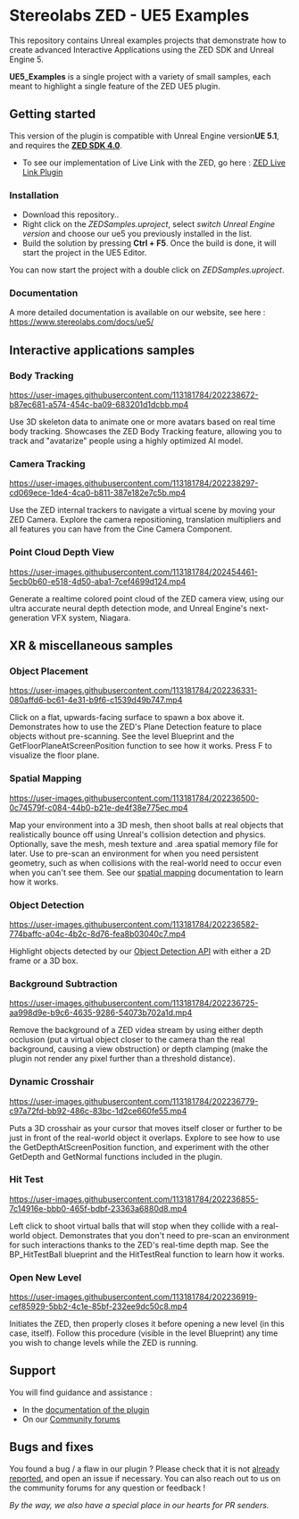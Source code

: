 # Stereolabs ZED - UE5 Examples

This repository contains Unreal examples projects that demonstrate how to create advanced Interactive Applications using the ZED SDK and Unreal Engine 5.

**UE5_Examples** is a single project with a variety of small samples, each meant to highlight a single feature of the ZED UE5 plugin. 

## Getting started

This version of the plugin is compatible with Unreal Engine version**UE 5.1**, and requires the [**ZED SDK 4.0**](https://www.stereolabs.com/docs/get-started-with-zed/#download-and-install-the-zed-sdk).

- To see our implementation of Live Link with the ZED, go here : [ZED Live Link Plugin](https://github.com/stereolabs/zed-LiveLink-plugin)

### Installation

- Download this repository..
- Right click on the *ZEDSamples.uproject*, select *switch Unreal Engine version* and choose our ue5 you previously installed in the list.
- Build the solution by pressing **Ctrl + F5**. Once the build is done, it will start the project in the UE5 Editor. 

You can now start the project with a double click on *ZEDSamples.uproject*.

### Documentation

A more detailed documentation is available on our website, see here :  https://www.stereolabs.com/docs/ue5/

## Interactive applications samples

### Body Tracking

https://user-images.githubusercontent.com/113181784/202238672-b87ec681-a574-454c-ba09-683201d1dcbb.mp4

Use 3D skeleton data to animate one or more avatars based on real time body tracking. Showcases the ZED Body Tracking feature, allowing you to track and "avatarize" people using a highly optimized AI model. 

### Camera Tracking

https://user-images.githubusercontent.com/113181784/202238297-cd069ece-1de4-4ca0-b811-387e182e7c5b.mp4

Use the ZED internal trackers to navigate a virtual scene by moving your ZED Camera. Explore the camera repositioning, translation multipliers and all features you can have from the Cine Camera Component.

### Point Cloud Depth View

https://user-images.githubusercontent.com/113181784/202454461-5ecb0b60-e518-4d50-aba1-7cef4699d124.mp4

Generate a realtime colored point cloud of the ZED camera view, using our ultra accurate neural depth detection mode, and Unreal Engine's next-generation VFX system, Niagara.

## XR & miscellaneous samples

### Object Placement

https://user-images.githubusercontent.com/113181784/202236331-080affd6-bc61-4e31-b9f6-c1539d49b747.mp4

Click on a flat, upwards-facing surface to spawn a box above it. Demonstrates how to use the ZED's Plane Detection feature to place objects without pre-scanning. See the level Blueprint and the GetFloorPlaneAtScreenPosition function to see how it works. Press F to visualize the floor plane.

### Spatial Mapping

https://user-images.githubusercontent.com/113181784/202236500-0c74579f-c084-44b0-b21e-de4f38e775ec.mp4

Map your environment into a 3D mesh, then shoot balls at real objects that realistically bounce off using Unreal's collision detection and physics. Optionally, save the mesh, mesh texture and .area spatial memory file for later. Use to pre-scan an environment for when you need persistent geometry, such as when collisions with the real-world need to occur even when you can't see them. See our [spatial mapping](https://docs.stereolabs.com/mixed-reality/unreal/spatial-mapping/) documentation to learn how it works. 

### Object Detection

https://user-images.githubusercontent.com/113181784/202236582-774baffc-a04c-4b2c-8d76-fea8b03040c7.mp4

Highlight objects detected by our [Object Detection API](https://www.stereolabs.com/docs/api/group__Object__group.html) with either a 2D frame or a 3D box.

### Background Subtraction

https://user-images.githubusercontent.com/113181784/202236725-aa998d9e-b9c6-4635-9286-54073b702a1d.mp4

Remove the background of a ZED videa stream by using either depth occlusion (put a virtual object closer to the camera than the real background, causing a view obstruction) or depth clamping (make the plugin not render any pixel further than a threshold distance).

### Dynamic Crosshair

https://user-images.githubusercontent.com/113181784/202236779-c97a72fd-bb92-486c-83bc-1d2ce660fe55.mp4

Puts a 3D crosshair as your cursor that moves itself closer or further to be just in front of the real-world object it overlaps. Explore to see how to use the GetDepthAtScreenPosition function, and experiment with the other GetDepth and GetNormal functions included in the plugin. 

### Hit Test

https://user-images.githubusercontent.com/113181784/202236855-7c14916e-bbb0-465f-bdbf-23363a6880d8.mp4

Left click to shoot virtual balls that will stop when they collide with a real-world object. Demonstrates that you don't need to pre-scan an environment for such interactions thanks to the ZED's real-time depth map. See the BP_HitTestBall blueprint and the HitTestReal function to learn how it works.

### Open New Level

https://user-images.githubusercontent.com/113181784/202236919-cef85929-5bb2-4c1e-85bf-232ee9dc50c8.mp4

Initiates the ZED, then properly closes it before opening a new level (in this case, itself). Follow this procedure (visible in the level Blueprint) any time you wish to change levels while the ZED is running. 

## Support

You will find guidance and assistance :
- In the [documentation of the plugin](https://www.stereolabs.com/docs/ue5/)
- On our [Community forums](https://community.stereolabs.com/)

## Bugs and fixes

You found a bug / a flaw in our plugin ? Please check that it is not [already reported](https://github.com/stereolabs/zed-UE5/issues), and open an issue if necessary. You can also reach out to us on the community forums for any question or feedback ! 

*By the way, we also have a special place in our hearts for PR senders.*

